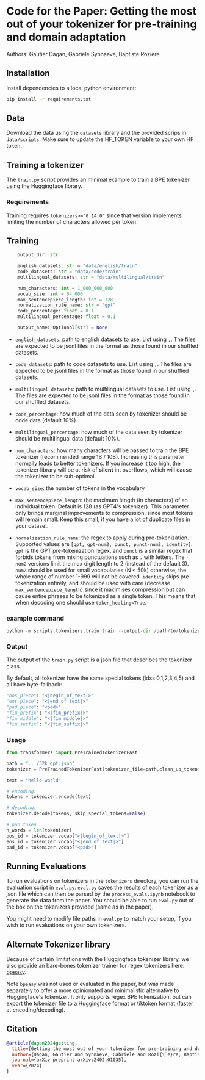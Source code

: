 # Code for the Paper: Getting the most out of your tokenizer for pre-training and domain adaptation

Authors: Gautier Dagan, Gabriele Synnaeve, Baptiste Rozière

## Installation

Install dependencies to a local python environment:

```bash
pip install -r requirements.txt
```

## Data

Download the data using the `datasets` library and the provided scrips in `data/scripts`. Make sure to update the HF_TOKEN variable to your own HF token.

## Training a tokenizer

The `train.py` script provides an minimal example to train a BPE tokenizer using the Huggingface library.

### Requirements

Training requires `tokenizers>="0.14.0"` since that version implements limiting the number of characters allowed per token.

## Training

```python
    output_dir: str

    english_datasets: str = "data/english/train"
    code_datasets: str = "data/code/train"
    multilingual_datasets: str = "data/multilingual/train"

    num_characters: int = 1_000_000_000
    vocab_size: int = 64_000
    max_sentencepiece_length: int = 128
    normalization_rule_name: str = "gpt"
    code_percentage: float = 0.1
    multilingual_percentage: float = 0.1

    output_name: Optional[str] = None
```

- `english_datasets`: path to english datasets to use. List using `,`. The files are expected to be jsonl files in the format as those found in our shuffled datasets.
- `code_datasets`: path to code datasets to use. List using `,`. The files are expected to be jsonl files in the format as those found in our shuffled datasets.
- `multilingual_datasets`: path to multilingual datasets to use. List using `,`. The files are expected to be jsonl files in the format as those found in our shuffled datasets.
- `code_percentage`: how much of the data seen by tokenizer should be code data (default 10%).
- `multilingual_percentage`: how much of the data seen by tokenizer should be multilingual data (default 10%).

- `num_characters`: how many characters will be passed to train the BPE tokenizer (recommended range 1B / 10B). Increasing this parameter normally leads to better tokenizers. If you increase it too high, the tokenizer library will be at risk of **silent** int overflows, which will cause the tokenizer to be sub-optimal.
- `vocab_size`: the number of tokens in the vocabulary
- `max_sentencepiece_length`: the maximum length (in characters) of an individual token. Default is 128 (as GPT4's tokenizer). This parameter only brings marginal improvements to compression, since most tokens will remain small. Keep this small, if you have a lot of duplicate files in your dataset.
- `normalization_rule_name`: the regex to apply during pre-tokenization. Supported values are `[gpt, gpt-num2, punct, punct-num2, identity]`. `gpt` is the GPT pre-tokenization regex, and `punct` is a similar regex that forbids tokens from mixing punctuations such as `.` with letters. The `-num2` versions limit the max digit length to 2 (instead of the default 3). `num2` should be used for small vocabularies (N < 50k) otherwise, the whole range of number 1-999 will not be covered. `identity` skips pre-tokenization entirely, and should be used with care (decrease `max_sentencepiece_length`) since it maximises compression but can cause entire phrases to be tokenized as a single token. This means that when decoding one should use `token_healing=True`.

### example command

```python
python -m scripts.tokenizers.train train --output-dir /path/to/tokenizer/folder --num-characters 100000 --vocab-size 5000
```

### Output

The output of the `train.py` script is a json file that describes the tokenizer class.

By default, all tokenizer have the same special tokens (idxs 0,1,2,3,4,5) and all have byte-fallback:

```python
"bos_piece": "<|begin_of_text|>"
"eos_piece": "<|end_of_text|>"
"pad_piece": "<pad>"
"fim_prefix": "<|fim_prefix|>"
"fim_middle": "<|fim_middle|>"
"fim_suffix": "<|fim_suffix|>"
```

### Usage

```python
from transformers import PreTrainedTokenizerFast

path = ".../32k_gpt.json"
tokenizer = PreTrainedTokenizerFast(tokenizer_file=path,clean_up_tokenization_spaces=False)

text = "hello world"

# encoding:
tokens = tokenizer.encode(text)

# decoding:
tokenizer.decode(tokens, skip_special_tokens=False)

# pad token
n_words = len(tokenizer)
bos_id = tokenizer.vocab["<|begin_of_text|>"]
eos_id = tokenizer.vocab["<|end_of_text|>"]
pad_id = tokenizer.vocab["<pad>"]
```

## Running Evaluations

To run evaluations on tokenizers in the  `tokenizers` directory, you can run the evaluation script in `eval.py`. `eval.py` saves the results of each tokenizer as a json file which can then be parsed by the `process_evals.ipynb` notebook to generate the data from the paper.
You should be able to run `eval.py` out of the box on the tokenizers provided (same as in the paper).

You might need to modify file paths in `eval.py` to match your setup, if you wish to run evaluations on your own tokenizers.

## Alternate Tokenizer library

Because of certain limitations with the Huggingface tokenizer library, we also provide an bare-bones tokenizer trainer for regex tokenizers here: [bpeasy](https://github.com/gautierdag/bpeasy).

Note `bpeasy` was not used or evaluated in the paper, but was made separately to offer a more opinionated and minimalistic alternative to Huggingface's tokenizer. It only supports regex BPE tokenization, but can export the tokenizer file to a Huggingface format or tiktoken format (faster at encoding/decoding).

## Citation

```bibtex
@article{dagan2024getting,
  title={Getting the most out of your tokenizer for pre-training and domain adaptation},
  author={Dagan, Gautier and Synnaeve, Gabriele and Rozi{\`e}re, Baptiste},
  journal={arXiv preprint arXiv:2402.01035},
  year={2024}
}
```

